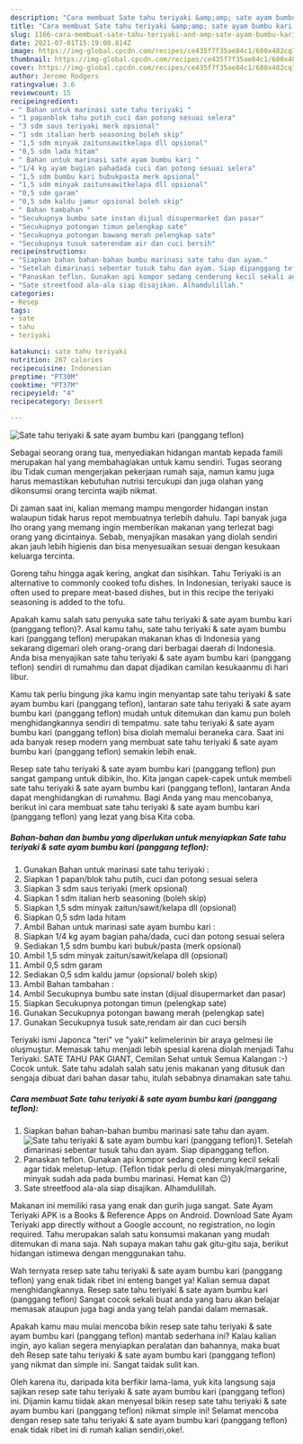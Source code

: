 ```yaml
---
description: "Cara membuat Sate tahu teriyaki &amp;amp; sate ayam bumbu kari (panggang teflon) Sederhana Untuk Jualan"
title: "Cara membuat Sate tahu teriyaki &amp;amp; sate ayam bumbu kari (panggang teflon) Sederhana Untuk Jualan"
slug: 1166-cara-membuat-sate-tahu-teriyaki-and-amp-sate-ayam-bumbu-kari-panggang-teflon-sederhana-untuk-jualan
date: 2021-07-01T15:19:08.814Z
image: https://img-global.cpcdn.com/recipes/ce435f7f35ae84c1/680x482cq70/sate-tahu-teriyaki-sate-ayam-bumbu-kari-panggang-teflon-foto-resep-utama.jpg
thumbnail: https://img-global.cpcdn.com/recipes/ce435f7f35ae84c1/680x482cq70/sate-tahu-teriyaki-sate-ayam-bumbu-kari-panggang-teflon-foto-resep-utama.jpg
cover: https://img-global.cpcdn.com/recipes/ce435f7f35ae84c1/680x482cq70/sate-tahu-teriyaki-sate-ayam-bumbu-kari-panggang-teflon-foto-resep-utama.jpg
author: Jerome Rodgers
ratingvalue: 3.6
reviewcount: 15
recipeingredient:
- " Bahan untuk marinasi sate tahu teriyaki "
- "1 papanblok tahu putih cuci dan potong sesuai selera"
- "3 sdm saus teriyaki merk opsional"
- "1 sdm italian herb seasoning boleh skip"
- "1,5 sdm minyak zaitunsawitkelapa dll opsional"
- "0,5 sdm lada hitam"
- " Bahan untuk marinasi sate ayam bumbu kari "
- "1/4 kg ayam bagian pahadada cuci dan potong sesuai selera"
- "1,5 sdm bumbu kari bubukpasta merk opsional"
- "1,5 sdm minyak zaitunsawitkelapa dll opsional"
- "0,5 sdm garam"
- "0,5 sdm kaldu jamur opsional boleh skip"
- " Bahan tambahan "
- "Secukupnya bumbu sate instan dijual disupermarket dan pasar"
- "Secukupnya potongan timun pelengkap sate"
- "Secukupnya potongan bawang merah pelengkap sate"
- "Secukupnya tusuk saterendam air dan cuci bersih"
recipeinstructions:
- "Siapkan bahan bahan-bahan bumbu marinasi sate tahu dan ayam."
- "Setelah dimarinasi sebentar tusuk tahu dan ayam. Siap dipanggang teflon."
- "Panaskan teflon. Gunakan api kompor sedang cenderung kecil sekali agar tidak meletup-letup. (Teflon tidak perlu di olesi minyak/margarine, minyak sudah ada pada bumbu marinasi. Hemat kan 😉)"
- "Sate streetfood ala-ala siap disajikan. Alhamdulillah."
categories:
- Resep
tags:
- sate
- tahu
- teriyaki

katakunci: sate tahu teriyaki 
nutrition: 267 calories
recipecuisine: Indonesian
preptime: "PT30M"
cooktime: "PT37M"
recipeyield: "4"
recipecategory: Dessert

---
```



![Sate tahu teriyaki &amp; sate ayam bumbu kari (panggang teflon)](https://img-global.cpcdn.com/recipes/ce435f7f35ae84c1/680x482cq70/sate-tahu-teriyaki-sate-ayam-bumbu-kari-panggang-teflon-foto-resep-utama.jpg)

Sebagai seorang orang tua, menyediakan hidangan mantab kepada famili merupakan hal yang membahagiakan untuk kamu sendiri. Tugas seorang ibu Tidak cuman mengerjakan pekerjaan rumah saja, namun kamu juga harus memastikan kebutuhan nutrisi tercukupi dan juga olahan yang dikonsumsi orang tercinta wajib nikmat.

Di zaman  saat ini, kalian memang mampu mengorder hidangan instan walaupun tidak harus repot membuatnya terlebih dahulu. Tapi banyak juga lho orang yang memang ingin memberikan makanan yang terlezat bagi orang yang dicintainya. Sebab, menyajikan masakan yang diolah sendiri akan jauh lebih higienis dan bisa menyesuaikan sesuai dengan kesukaan keluarga tercinta. 

Goreng tahu hingga agak kering, angkat dan sisihkan. Tahu Teriyaki is an alternative to commonly cooked tofu dishes. In Indonesian, teriyaki sauce is often used to prepare meat-based dishes, but in this recipe the teriyaki seasoning is added to the tofu.

Apakah kamu salah satu penyuka sate tahu teriyaki &amp; sate ayam bumbu kari (panggang teflon)?. Asal kamu tahu, sate tahu teriyaki &amp; sate ayam bumbu kari (panggang teflon) merupakan makanan khas di Indonesia yang sekarang digemari oleh orang-orang dari berbagai daerah di Indonesia. Anda bisa menyajikan sate tahu teriyaki &amp; sate ayam bumbu kari (panggang teflon) sendiri di rumahmu dan dapat dijadikan camilan kesukaanmu di hari libur.

Kamu tak perlu bingung jika kamu ingin menyantap sate tahu teriyaki &amp; sate ayam bumbu kari (panggang teflon), lantaran sate tahu teriyaki &amp; sate ayam bumbu kari (panggang teflon) mudah untuk ditemukan dan kamu pun boleh menghidangkannya sendiri di tempatmu. sate tahu teriyaki &amp; sate ayam bumbu kari (panggang teflon) bisa diolah memalui beraneka cara. Saat ini ada banyak resep modern yang membuat sate tahu teriyaki &amp; sate ayam bumbu kari (panggang teflon) semakin lebih enak.

Resep sate tahu teriyaki &amp; sate ayam bumbu kari (panggang teflon) pun sangat gampang untuk dibikin, lho. Kita jangan capek-capek untuk membeli sate tahu teriyaki &amp; sate ayam bumbu kari (panggang teflon), lantaran Anda dapat menghidangkan di rumahmu. Bagi Anda yang mau mencobanya, berikut ini cara membuat sate tahu teriyaki &amp; sate ayam bumbu kari (panggang teflon) yang lezat yang bisa Kita coba.

<!--inarticleads1-->

##### Bahan-bahan dan bumbu yang diperlukan untuk menyiapkan Sate tahu teriyaki &amp; sate ayam bumbu kari (panggang teflon):

1. Gunakan  Bahan untuk marinasi sate tahu teriyaki :
1. Siapkan 1 papan/blok tahu putih, cuci dan potong sesuai selera
1. Siapkan 3 sdm saus teriyaki (merk opsional)
1. Siapkan 1 sdm italian herb seasoning (boleh skip)
1. Siapkan 1,5 sdm minyak zaitun/sawit/kelapa dll (opsional)
1. Siapkan 0,5 sdm lada hitam
1. Ambil  Bahan untuk marinasi sate ayam bumbu kari :
1. Siapkan 1/4 kg ayam bagian paha/dada, cuci dan potong sesuai selera
1. Sediakan 1,5 sdm bumbu kari bubuk/pasta (merk opsional)
1. Ambil 1,5 sdm minyak zaitun/sawit/kelapa dll (opsional)
1. Ambil 0,5 sdm garam
1. Sediakan 0,5 sdm kaldu jamur (opsional/ boleh skip)
1. Ambil  Bahan tambahan :
1. Ambil Secukupnya bumbu sate instan (dijual disupermarket dan pasar)
1. Siapkan Secukupnya potongan timun (pelengkap sate)
1. Gunakan Secukupnya potongan bawang merah (pelengkap sate)
1. Gunakan Secukupnya tusuk sate,rendam air dan cuci bersih


Teriyaki ismi Japonca &#34;teri&#34; ve &#34;yaki&#34; kelimelerinin bir araya gelmesi ile oluşmuştur. Memasak tahu menjadi lebih spesial karena diolah menjadi Tahu Teriyaki. SATE TAHU PAK GIANT, Cemilan Sehat untuk Semua Kalangan :-) Cocok untuk. Sate tahu adalah salah satu jenis makanan yang ditusuk dan sengaja dibuat dari bahan dasar tahu, itulah sebabnya dinamakan sate tahu. 

<!--inarticleads2-->

##### Cara membuat Sate tahu teriyaki &amp; sate ayam bumbu kari (panggang teflon):

1. Siapkan bahan bahan-bahan bumbu marinasi sate tahu dan ayam.
<img src="https://img-global.cpcdn.com/steps/49c5a7978bee54f4/160x128cq70/sate-tahu-teriyaki-sate-ayam-bumbu-kari-panggang-teflon-langkah-memasak-1-foto.jpg" alt="Sate tahu teriyaki &amp; sate ayam bumbu kari (panggang teflon)">1. Setelah dimarinasi sebentar tusuk tahu dan ayam. Siap dipanggang teflon.
1. Panaskan teflon. Gunakan api kompor sedang cenderung kecil sekali agar tidak meletup-letup. (Teflon tidak perlu di olesi minyak/margarine, minyak sudah ada pada bumbu marinasi. Hemat kan 😉)
1. Sate streetfood ala-ala siap disajikan. Alhamdulillah.


Makanan ini memiliki rasa yang enak dan gurih juga sangat. Sate Ayam Teriyaki APK is a Books &amp; Reference Apps on Android. Download Sate Ayam Teriyaki app directly without a Google account, no registration, no login required. Tahu merupakan salah satu konsumsi makanan yang mudah ditemukan di mana saja. Nah supaya makan tahu gak gitu-gitu saja, berikut hidangan istimewa dengan menggunakan tahu. 

Wah ternyata resep sate tahu teriyaki &amp; sate ayam bumbu kari (panggang teflon) yang enak tidak ribet ini enteng banget ya! Kalian semua dapat menghidangkannya. Resep sate tahu teriyaki &amp; sate ayam bumbu kari (panggang teflon) Sangat cocok sekali buat anda yang baru akan belajar memasak ataupun juga bagi anda yang telah pandai dalam memasak.

Apakah kamu mau mulai mencoba bikin resep sate tahu teriyaki &amp; sate ayam bumbu kari (panggang teflon) mantab sederhana ini? Kalau kalian ingin, ayo kalian segera menyiapkan peralatan dan bahannya, maka buat deh Resep sate tahu teriyaki &amp; sate ayam bumbu kari (panggang teflon) yang nikmat dan simple ini. Sangat taidak sulit kan. 

Oleh karena itu, daripada kita berfikir lama-lama, yuk kita langsung saja sajikan resep sate tahu teriyaki &amp; sate ayam bumbu kari (panggang teflon) ini. Dijamin kamu tiidak akan menyesal bikin resep sate tahu teriyaki &amp; sate ayam bumbu kari (panggang teflon) nikmat simple ini! Selamat mencoba dengan resep sate tahu teriyaki &amp; sate ayam bumbu kari (panggang teflon) enak tidak ribet ini di rumah kalian sendiri,oke!.

